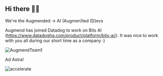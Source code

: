## Hi there 👋🤖

We're the Augmended -> AI (Augmen)ted (D)evs

Augmend has joined Datadog to work on Bits AI (https://www.datadoghq.com/product/platform/bits-ai/). It was nice to work with you all during our short time as a company :) 

![AugmendTeam1](https://github.com/AugmendTech/.github/assets/1166295/f25232c6-742b-4c17-87b4-79413ec2123d)

Ad Astra!

![accelerate](https://github.com/AugmendTech/.github/assets/1166295/b3aab682-daaf-496a-923c-e85effaeac2a)
